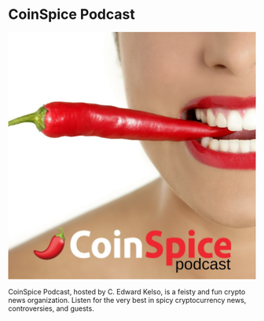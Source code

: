 # CoinSpice Podcast

![CoinSpice Podcast](artwork.jpg)

CoinSpice Podcast, hosted by C. Edward Kelso, is a feisty and fun crypto news organization. Listen for the very best in spicy cryptocurrency news, controversies, and guests.
